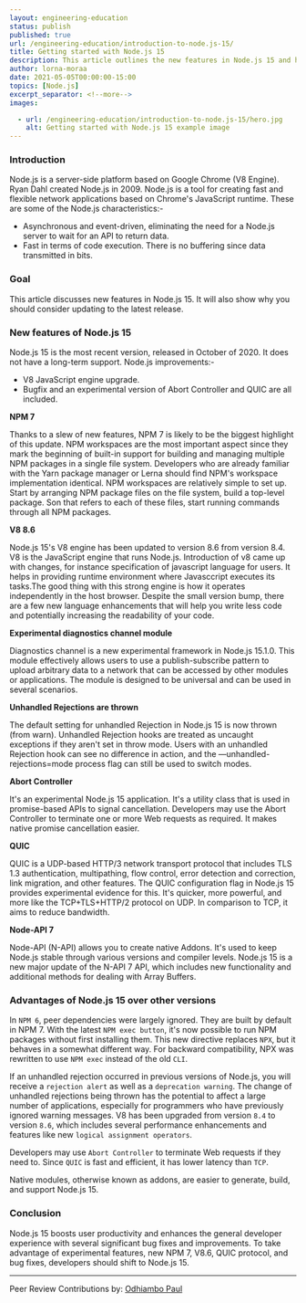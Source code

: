 ```yaml
---
layout: engineering-education
status: publish
published: true
url: /engineering-education/introduction-to-node.js-15/
title: Getting started with Node.js 15
description: This article outlines the new features in Node.js 15 and how they improve Node.js application development.
author: lorna-moraa
date: 2021-05-05T00:00:00-15:00
topics: [Node.js]
excerpt_separator: <!--more-->
images:

  - url: /engineering-education/introduction-to-node.js-15/hero.jpg
    alt: Getting started with Node.js 15 example image
---
```


### Introduction

Node.js is a server-side platform based on Google Chrome (V8 Engine). Ryan Dahl created Node.js in 2009. Node.js is a tool for creating fast and flexible network applications based on Chrome's JavaScript runtime.
These are some of the Node.js characteristics:- 
- Asynchronous and event-driven, eliminating the need for a Node.js server to wait for an API to return data. 
- Fast in terms of code execution. There is no buffering since data transmitted in bits.


### Goal
This article discusses new features in Node.js 15. It will also show why you should consider updating to the latest release.

### New features of Node.js 15
Node.js 15 is the most recent version, released in October of 2020. It does not have a long-term support. 
Node.js improvements:- 
- V8 JavaScript engine upgrade.
- Bugfix and an experimental version of Abort Controller and QUIC are all included.

 **NPM 7**

Thanks to a slew of new features, NPM 7 is likely to be the biggest highlight of this update. NPM workspaces are the most important aspect since they mark the beginning of built-in support for building and managing multiple NPM packages in a single file system. Developers who are already familiar with the Yarn package manager or Lerna should find NPM's workspace implementation identical. NPM workspaces are relatively simple to set up. Start by arranging NPM package files on the file system, build a top-level package. Son that refers to each of these files, start running commands through all NPM packages.

**V8 8.6**

Node.js 15's V8 engine has been updated to version 8.6 from version 8.4. V8 is the JavaScript engine that runs Node.js. Introduction of v8 came up with changes, for instance specification of javascript language for users. It helps in providing runtime environment where Javasccript executes its tasks.The good thing with this strong engine is how it operates independently in the host browser. Despite the small version bump, there are a few new language enhancements that will help you write less code and potentially increasing the readability of your code. 

**Experimental diagnostics channel module**

Diagnostics channel is a new experimental framework in Node.js 15.1.0. This module effectively allows users to use a publish-subscribe pattern to upload arbitrary data to a network that can be accessed by other modules or applications. The module is designed to be universal and can be used in several scenarios.

**Unhandled Rejections are thrown**

The default setting for unhandled Rejection in Node.js 15 is now thrown (from warn). Unhandled Rejection hooks are treated as uncaught exceptions if they aren't set in throw mode. Users with an unhandled Rejection hook can see no difference in action, and the —unhandled-rejections=mode process flag can still be used to switch modes.

**Abort Controller**

It's an experimental Node.js 15 application. It's a utility class that is used in promise-based APIs to signal cancellation. Developers may use the Abort Controller to terminate one or more Web requests as required. It makes native promise cancellation easier.

**QUIC**

QUIC is a UDP-based HTTP/3 network transport protocol that includes TLS 1.3 authentication, multipathing, flow control, error detection and correction, link migration, and other features. The QUIC configuration flag in Node.js 15 provides experimental evidence for this. It's quicker, more powerful, and more like the TCP+TLS+HTTP/2 protocol on UDP. In comparison to TCP, it aims to reduce bandwidth.

**Node-API 7**

Node-API (N-API) allows you to create native Addons. It's used to keep Node.js stable through various versions and compiler levels. Node.js 15 is a new major update of the N-API 7 API, which includes new functionality and additional methods for dealing with Array Buffers.

### Advantages of Node.js 15 over other versions
In `NPM 6`, peer dependencies were largely ignored. They are built by default in NPM 7. With the latest `NPM exec button`, it's now possible to run NPM packages without first installing them. This new directive replaces `NPX`, but it behaves in a somewhat different way. For backward compatibility, NPX was rewritten to use `NPM exec` instead of the old `CLI`.

If an unhandled rejection occurred in previous versions of Node.js, you will receive a `rejection alert` as well as a `deprecation warning`. The change of unhandled rejections being thrown has the potential to affect a large number of applications, especially for programmers who have previously ignored warning messages.
V8 has been upgraded from version `8.4` to version `8.6`, which includes several performance enhancements and features like new `logical assignment operators`.

Developers may use `Abort Controller` to terminate Web requests if they need to.
Since `QUIC` is fast and efficient, it has lower latency than `TCP`.

Native modules, otherwise known as addons, are easier to generate, build, and support Node.js 15.

### Conclusion
Node.js 15 boosts user productivity and enhances the general developer experience with several significant bug fixes and improvements. To take advantage of experimental features, new NPM 7, V8.6, QUIC protocol, and bug fixes, developers should shift to Node.js 15. 

---
Peer Review Contributions by: [Odhiambo Paul](/engineering-education/authors/odhiambo-paul/)
